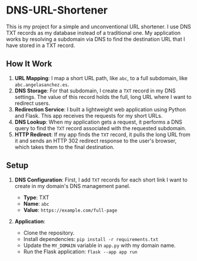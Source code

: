 # DNS-URL-Shortener
This is my project for a simple and unconventional URL shortener. I use DNS TXT records as my database instead of a traditional one. My application works by resolving a subdomain via DNS to find the destination URL that I have stored in a TXT record.

## How It Work

1.  **URL Mapping**: I map a short URL path, like `abc`, to a full subdomain, like `abc.angelasanchez.es`.
2.  **DNS Storage**: For that subdomain, I create a `TXT` record in my DNS settings. The value of this record holds the full, long URL where I want to redirect users.
3.  **Redirection Service**: I built a lightweight web application using Python and Flask. This app receives the requests for my short URLs.
4.  **DNS Lookup**: When my application gets a request, it performs a DNS query to find the `TXT` record associated with the requested subdomain.
5.  **HTTP Redirect**: If my app finds the `TXT` record, it pulls the long URL from it and sends an HTTP 302 redirect response to the user's browser, which takes them to the final destination.

## Setup

1.  **DNS Configuration**: First, I add `TXT` records for each short link I want to create in my domain's DNS management panel.
    -   **Type**: TXT
    -   **Name**: `abc`
    -   **Value**: `https://example.com/full-page`

2.  **Application**:
    -   Clone the repository.
    -   Install dependencies: `pip install -r requirements.txt`
    -   Update the `MY_DOMAIN` variable in `app.py` with my domain name.
    -   Run the Flask application: `flask --app app run`
